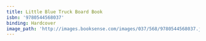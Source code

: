 ```yaml
---
title: Little Blue Truck Board Book
isbn: '9780544568037'
binding: Hardcover
image_path: 'http://images.booksense.com/images/037/568/9780544568037.jpg'
---
```


